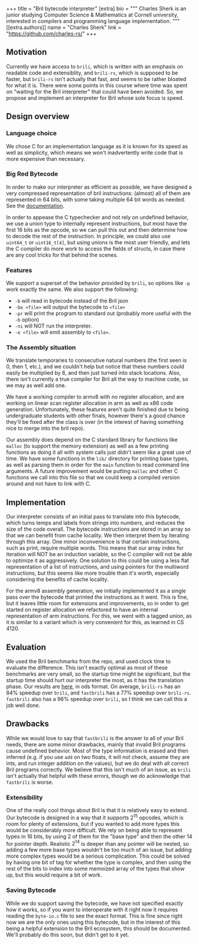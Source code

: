 +++
title = "Bril bytecode interpreter"
[extra]
bio = """
	Charles Sherk is an junior studying Computer Science & Mathematics at
	Cornell university, interested in compilers and programming language
	implementation.
"""
[[extra.authors]]
name = "Charles Sherk"
link = "https://github.com/charles-rs/"
+++

## Motivation
Currently we have access to `brili`, which is written with an emphasis on
readable code and extensiblity, and `brili-rs`, which is supposed to be faster,
but `brili-rs` isn't actually that fast, and seems to be rather bloated for what
it is. There were some points in this course where time was spent on "waiting
for the Bril interpreter" that could have been avoided. So, we propose and
implement an interpreter for Bril whose sole focus is speed.

## Design overview

### Language choice
We chose C for an implementation language as it is known for its speed as well
as simplicity, which means we won't inadvertently write code that is more
expensive than necessary.

### Big Red Bytecode
In order to make our interpreter as efficient as possible, we have designed a
very compressed representation of bril instructions: (almost) all of them are
represented in 64 bits, with some taking multiple 64 bit words as needed. See
the [documentation](https://github.coecis.cornell.edu/cs897/fast-bril/blob/master/doc/brb.pdf).

In order to appease the C typechecker and not rely on undefined behavior, we use
a union type to internally represent instructions, but most have the first 16
bits as the opcode, so we can pull this out and then determine how to decode the
rest of the instruction. In principle, we could also use `uint64_t` or
`uint16_t[4]`, but using unions is the most user friendly, and lets the C
compiler do more work to access the fields of structs, in case there are any
cool tricks for that behind the scenes.

### Features
We support a superset of the behavior provided by `brili`, so options like `-p`
work exactly the same. We also support the following:
 - `-b` will read in bytecode instead of the Bril json
 - `-bo <file>` will output the bytecode to `<file>`
 - `-pr` will print the program to standard out (probably more useful with the
         `-b` option)
 - `-ni` will NOT run the interpreter.
 - `-e <file>` will emit assembly to `<file>`.

### The Assembly situation
We translate temporaries to consecutive natural numbers (the first seen is 0,
then 1, etc.), and we couldn't help but notice that these numbers could easily
be multiplied by 8, and then just turned into stack locations. Also, there isn't
currently a true compiler for Bril all the way to machine code, so we may as
well add one.

We have a working compiler to armv8 with no register allocation, and are working
on linear scan register allocation in arm as well as x86 code
generation. Unfortunately, these features aren't quite finished due to being
undergraduate students with other finals, however there's a good chance they'll
be fixed after the class is over (in the interest of having something nice to
merge into the bril repo).

Our assembly does depend on the C standard library for functions like `malloc`
(to support the memory extension) as well as a few printing functions as doing
it all with system calls just didn't seem like a great use of time. We have some
functions in the `lib/` directory for printing base types, as well as parsing
them in order for the `main` function to read command line arguments. A future
improvement would be putting `malloc` and other C functions we call into this
file so that we could keep a compiled version around and not have to link with
C.

## Implementation
Our interpreter consists of an initial pass to translate into this bytecode,
which turns temps and labels from strings into numbers, and reduces the size of
the code overall. The bytecode instructions are stored in an array so that we
can benefit from cache locality. We then interpret them by iterating through
this array. One minor inconvenience is that certain instructions, such as print,
require multiple words. This means that our array index for iteration will
NOT be an induction variable, so the C compiler will not be able to optimize it
as aggressively. One solution to this could be using a less flat representation 
of a list of instructions, and using pointers for the multiword 
instructions, but this seems like more trouble than it's worth, especially 
considering the benefits of cache locality.

For the armv8 assembly generation, we initially implemented it as a single pass
over the bytecode that printed the instructions as it went. This is fine, but it
leaves little room for extensions and improvements, so in order to get started
on register allocation we refactored to have an internal representation of arm
instructions. For this, we went with a tagged union, as it is similar to a
variant which is very convenient for this, as learned in CS 4120.

## Evaluation
We used the Bril benchmarks from the repo, and used clock time to evaluate the
difference. This isn't exactly optimal as most of these benchmarks are very
small, so the startup time might be significant, but the startup time should
hurt our interpreter the most, as it has the translation phase. Our results are
[here](https://github.coecis.cornell.edu/cs897/fast-bril/blob/master/eval/performance.ods),
in ods format. On average, `brili-rs` has an 84% speedup over `brili`, and
`fastbrili` has a 77% speedup over `brili-rs`. `fastbrili` also has a 96%
speedup over `brili`, so I think we can call this a job well done.

## Drawbacks
While we would love to say that `fastbrili` is the answer to all of your Bril
needs, there are some minor drawbacks, mainly that invalid Bril programs cause
undefined behavior. Most of the type information is erased and then inferred
(e.g. if you use `add` on two floats, it will not check, assume they are ints,
and run integer addition on the values), but we do deal with all correct Bril
programs correctly. We believe that this isn't much of an issue, as `brili`
isn't actually that helpful with these errors, though we do acknowledge that
`fastbrili` is worse.

### Extensibility
One of the really cool things about Bril is that it is relatively easy to
extend. Our bytecode is designed in a way that it supports $2^15$ opcodes, which
is room for plenty of extensions, but if you wanted to add more types this would
be considerably more difficult. We rely on being able to represent types in 16
bits, by using 2 of them for the "base type" and then the other 14 for pointer
depth. Realistic $2^14$ is deeper than any pointer will be nested, so adding a
few more base types wouldn't be too much of an issue, but adding more complex
types would be a serious complication. This could be solved by having one bit of
tag for whether the type is complex, and then using the rest of the bits to
index into some memoized array of the types that show up, but this would require
a bit of work.

### Saving Bytecode
While we do support saving the bytecode, we have not specified exactly how it
works, so if you want to interoperate with it right now it requires reading the
`byte-io.c` file to see the exact format. This is fine since right now we are
the only ones using this bytecode, but in the interest of this being a helpful
extension to the Bril ecosystem, this should be documented. We'll probably do
this soon, but didn't get to it yet.
